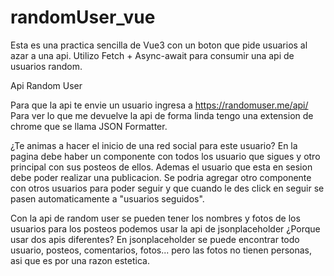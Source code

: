 # randomUser_vue
Esta es una practica sencilla de Vue3 con un boton que pide usuarios al azar a una api.
Utilizo Fetch + Async-await para consumir una api de usuarios random.

<a src="https://randomuser.me/">Api Random User</a>

Para que la api te envie un usuario ingresa a https://randomuser.me/api/
Para ver lo que me devuelve la api de forma linda tengo una extension de chrome que se llama JSON Formatter.

¿Te animas a hacer el inicio de una red social para este usuario?
En la pagina debe haber un componente con todos los usuario que sigues 
y otro principal con sus posteos de ellos. Ademas el usuario que esta en sesion debe poder realizar una publicacion.
Se podria agregar otro componente con otros usuarios para poder seguir 
y que cuando le des click en seguir se pasen automaticamente a "usuarios seguidos".

Con la api de random user se pueden tener los nombres y fotos de los usuarios
para los posteos podemos usar la api de jsonplaceholder
¿Porque usar dos apis diferentes? 
En jsonplaceholder se puede encontrar todo usuario, posteos, comentarios, fotos...
pero las fotos no tienen personas, asi que es por una razon estetica.
